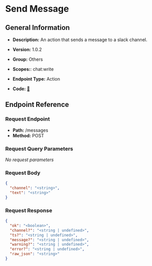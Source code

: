 # Send Message

## General Information

- **Description:** An action that sends a message to a slack channel.

- **Version:** 1.0.2
- **Group:** Others
- **Scopes:**: chat:write
- **Endpoint Type:** Action
- **Code:** [🔗](https://github.com/NangoHQ/integration-templates/tree/main/integrations/slack/actions/send-message.ts)

## Endpoint Reference

### Request Endpoint

- **Path:** /messages
- **Method:** POST

### Request Query Parameters

_No request parameters_

### Request Body

```json
{
  "channel": "<string>",
  "text": "<string>"
}
```

### Request Response

```json
{
  "ok": "<boolean>",
  "channel?": "<string | undefined>",
  "ts?": "<string | undefined>",
  "message?": "<string | undefined>",
  "warning?": "<string | undefined>",
  "error?": "<string | undefined>",
  "raw_json": "<string>"
}
```

